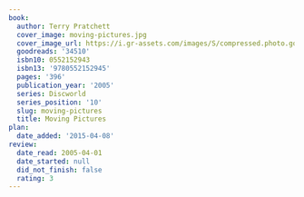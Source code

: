 ```yaml
---
book:
  author: Terry Pratchett
  cover_image: moving-pictures.jpg
  cover_image_url: https://i.gr-assets.com/images/S/compressed.photo.goodreads.com/books/1320456553l/34510._SX98_.jpg
  goodreads: '34510'
  isbn10: 0552152943
  isbn13: '9780552152945'
  pages: '396'
  publication_year: '2005'
  series: Discworld
  series_position: '10'
  slug: moving-pictures
  title: Moving Pictures
plan:
  date_added: '2015-04-08'
review:
  date_read: 2005-04-01
  date_started: null
  did_not_finish: false
  rating: 3
---
```

